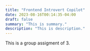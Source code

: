 ```yaml
---
title: "Frontend Introvert Copilot"
date: 2023-08-16T00:14:35-04:00
draft: false
summary: "This is summary."
description: "This is description."
---
```


This is a group assigment of 3.